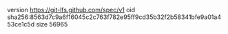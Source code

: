 version https://git-lfs.github.com/spec/v1
oid sha256:8563d7c9a6f16045c2c763f782e95ff9cd35b32f2b58341bfe9a01a453ce1c5d
size 56965
